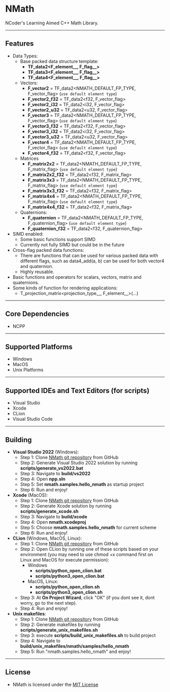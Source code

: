 # NMath
NCoder's Learning Aimed C++ Math Library.

---

## Features
+ Data Types:
  + Base packed data structure template:
    + **TF_data2<F_element__, F_flag__>**
    + **TF_data3<F_element__, F_flag__>**
    + **TF_data4<F_element__, F_flag__>**
  + Vectors:
    + **F_vector2** = TF_data2<NMATH_DEFAULT_FP_TYPE, F_vector_flag> (`use default element type`)
    + **F_vector2_f32** = TF_data2<f32, F_vector_flag>
    + **F_vector2_i32** = TF_data2<i32, F_vector_flag>
    + **F_vector2_u32** = TF_data2<u32, F_vector_flag>
    + **F_vector3** = TF_data2<NMATH_DEFAULT_FP_TYPE, F_vector_flag> (`use default element type`)
    + **F_vector3_f32** = TF_data2<f32, F_vector_flag>
    + **F_vector3_i32** = TF_data2<i32, F_vector_flag>
    + **F_vector3_u32** = TF_data2<u32, F_vector_flag>
    + **F_vector4** = TF_data2<NMATH_DEFAULT_FP_TYPE, F_vector_flag> (`use default element type`)
    + **F_vector4_f32** = TF_data2<f32, F_vector_flag>
  + Matrices
    + **F_matrix2x2** = TF_data2<NMATH_DEFAULT_FP_TYPE, F_matrix_flag> (`use default element type`)
    + **F_matrix2x2_f32** = TF_data2<f32, F_matrix_flag>
    + **F_matrix3x3** = TF_data2<NMATH_DEFAULT_FP_TYPE, F_matrix_flag> (`use default element type`)
    + **F_matrix3x3_f32** = TF_data2<f32, F_matrix_flag>
    + **F_matrix4x4** = TF_data2<NMATH_DEFAULT_FP_TYPE, F_matrix_flag> (`use default element type`)
    + **F_matrix4x4_f32** = TF_data2<f32, F_matrix_flag>
  + Quaternions:
    + **F_quaternion** = TF_data2<NMATH_DEFAULT_FP_TYPE, F_quaternion_flag> (`use default element type`)
    + **F_quaternion_f32** = TF_data2<f32, F_quaternion_flag>
+ SIMD enabled:
  + Some basic functions support SIMD
  + Currently not fully SIMD but could be in the future
+ Cross-flag packed data functions:
  + There are functions that can be used for various packed data with different flags, such as data4_add(a, b) can be used for both vector4 and quaternion.
  + Highly reusable.
+ Basic functions and operators for scalars, vectors, matrix and quaternions.
+ Some kinds of function for rendering applications:
  + T_projection_matrix<projection_type__, F_element__>(...)

---

## Core Dependencies
+ NCPP

---

## Supported Platforms
  + Windows
  + MacOS
  + Unix Platforms

---

## Supported IDEs and Text Editors (for scripts)
  + Visual Studio
  + Xcode
  + CLion
  + Visual Studio Code

---

## Building
  + **Visual Studio 2022** (Windows):
    + Step 1: Clone [NMath git repository](https://github.com/Abytek/NMath) from GitHub
    + Step 2: Generate Visual Studio 2022 solution by running **scripts/generate_vs2022.bat**
    + Step 3: Navigate to **build/vs2022**
    + Step 4: Open **npp.sln**
    + Step 5: Set **nmath.samples.hello_nmath** as startup project
    + Step 6: Run and enjoy!
  + **Xcode** (MacOS):
    + Step 1: Clone [NMath git repository](https://github.com/Abytek/NMath) from GitHub
    + Step 2: Generate Xcode solution by running **scripts/generate_xcode.sh**
    + Step 3: Navigate to **build/xcode**
    + Step 4: Open **nmath.xcodeproj**
    + Step 5: Choose **nmath.samples.hello_nmath** for current scheme
    + Step 6: Run and enjoy!
  + **CLion** (Windows, MacOS, Linux):
    + Step 1: Clone [NMath git repository](https://github.com/Abytek/NMath) from GitHub
    + Step 2: Open CLion by running one of these scripts based on your environment (you may need to use chmod +x command first on Linux and MacOS for execute permission):
      + Windows
        + **scripts/python_open_clion.bat**
        + **scripts/python3_open_clion.bat**
      + MacOS, Linux:
        + **scripts/python_open_clion.sh**
        + **scripts/python3_open_clion.sh** 
    + Step 3: At **On Project Wizard**, click "OK" (if you dont see it, dont worry, go to the next step).
    + Step 4: Run and enjoy!
  + **Unix makefiles**:
    + Step 1: Clone [NMath git repository](https://github.com/Abytek/NMath) from GitHub
    + Step 2: Generate makefiles by running **scripts/generate_unix_makefiles.sh**
    + Step 3: execute **scripts/build_unix_makefiles.sh** to build project
    + Step 4: Navigate to **build/unix_makefiles/nmath/samples/hello_nmath**
    + Step 5: Run "nmath.samples.hello_nmath" and enjoy!

---

## License
+ NMath is licensed under the [MIT License](https://github.com/n-c0d3r/NMath/blob/main/LICENSE)
